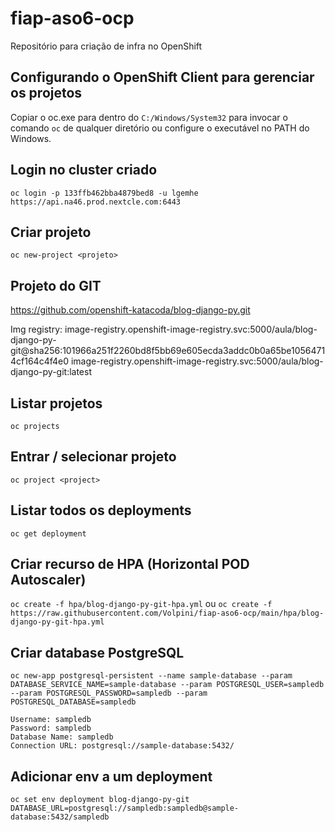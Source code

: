 # fiap-aso6-ocp
Repositório para criação de infra no OpenShift

## Configurando o OpenShift Client para gerenciar os projetos
Copiar o oc.exe para dentro do `C:/Windows/System32` para invocar o comando `oc` de qualquer diretório ou configure o executável no PATH do Windows.

## Login no cluster criado
`oc login -p 133ffb462bba4879bed8 -u lgemhe https://api.na46.prod.nextcle.com:6443`

## Criar projeto
`oc new-project <projeto>`

## Projeto do GIT
https://github.com/openshift-katacoda/blog-django-py.git

Img registry: image-registry.openshift-image-registry.svc:5000/aula/blog-django-py-git@sha256:101966a251f2260bd8f5bb69e605ecda3addc0b0a65be10564714cf164c4f4e0
image-registry.openshift-image-registry.svc:5000/aula/blog-django-py-git:latest

## Listar projetos
`oc projects`

## Entrar / selecionar projeto
`oc project <project>`

## Listar todos os deployments
`oc get deployment`

## Criar recurso de HPA (Horizontal POD Autoscaler)
`oc create -f hpa/blog-django-py-git-hpa.yml`
ou
`oc create -f https://raw.githubusercontent.com/Volpini/fiap-aso6-ocp/main/hpa/blog-django-py-git-hpa.yml`

## Criar database PostgreSQL
`oc new-app postgresql-persistent --name sample-database --param DATABASE_SERVICE_NAME=sample-database --param POSTGRESQL_USER=sampledb --param POSTGRESQL_PASSWORD=sampledb --param POSTGRESQL_DATABASE=sampledb`

```
Username: sampledb
Password: sampledb
Database Name: sampledb
Connection URL: postgresql://sample-database:5432/
```

## Adicionar env a um deployment
`oc set env deployment blog-django-py-git DATABASE_URL=postgresql://sampledb:sampledb@sample-database:5432/sampledb`

